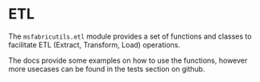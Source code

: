 # ETL

The `msfabricutils.etl` module provides a set of functions and classes to facilitate ETL (Extract, Transform, Load) operations.

The docs provide some examples on how to use the functions, however more usecases can be found in the tests section on github.